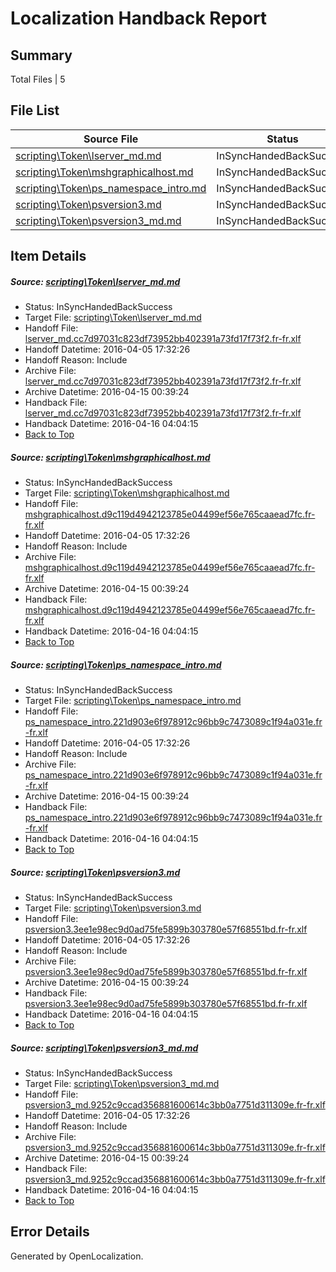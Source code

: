 # <a name='report-top'></a> Localization Handback Report

## Summary
 Total Files | 5

## File List
 Source File | Status | Details 
 ----------- | ------ | ------- 
 [scripting\Token\lserver_md.md](https://github.com/PowerShell/powerShell-Docs/blob/7221b5bd5ba90da32836d8c4e2bddb18c8f02ba6/scripting/Token/lserver_md.md) | InSyncHandedBackSuccess | [Details](#2504575346cece1887f998d2d76408a38af5141e100)
 [scripting\Token\mshgraphicalhost.md](https://github.com/PowerShell/powerShell-Docs/blob/7221b5bd5ba90da32836d8c4e2bddb18c8f02ba6/scripting/Token/mshgraphicalhost.md) | InSyncHandedBackSuccess | [Details](#1400b236a10b5f7514932af8d16a9f2b95425c5a103)
 [scripting\Token\ps_namespace_intro.md](https://github.com/PowerShell/powerShell-Docs/blob/7221b5bd5ba90da32836d8c4e2bddb18c8f02ba6/scripting/Token/ps_namespace_intro.md) | InSyncHandedBackSuccess | [Details](#af47c67e10ca6f95f6f47f4500a7c329487eb83c115)
 [scripting\Token\psversion3.md](https://github.com/PowerShell/powerShell-Docs/blob/7221b5bd5ba90da32836d8c4e2bddb18c8f02ba6/scripting/Token/psversion3.md) | InSyncHandedBackSuccess | [Details](#fd89ac60929579161d78a68e6b67f100135b9e32129)
 [scripting\Token\psversion3_md.md](https://github.com/PowerShell/powerShell-Docs/blob/7221b5bd5ba90da32836d8c4e2bddb18c8f02ba6/scripting/Token/psversion3_md.md) | InSyncHandedBackSuccess | [Details](#31f983f44c995ba5eda06d1aea61dfcee62a6f7a130)

## Item Details
##### <a name='2504575346cece1887f998d2d76408a38af5141e100'></a> Source: [scripting\Token\lserver_md.md](https://github.com/PowerShell/powerShell-Docs/blob/7221b5bd5ba90da32836d8c4e2bddb18c8f02ba6/scripting/Token/lserver_md.md)
* Status: InSyncHandedBackSuccess
* Target File: [scripting\Token\lserver_md.md](https://github.com/PowerShell/powerShell-Docs.fr-fr/blob/4fc61721aa7a0dbb0da6d08438b72fe1026e283c/scripting/Token/lserver_md.md)
* Handoff File: [lserver_md.cc7d97031c823df73952bb402391a73fd17f73f2.fr-fr.xlf](https://github.com/PowerShell/powerShell-Docs.handoff/blob/7c949c0a0851164738d7c91d863aa611521f779f/ol-handoff/PowerShell/powerShell-Docs.fr-fr/live/lserver_md.cc7d97031c823df73952bb402391a73fd17f73f2.fr-fr.xlf)
* Handoff Datetime: 2016-04-05 17:32:26
* Handoff Reason: Include
* Archive File: [lserver_md.cc7d97031c823df73952bb402391a73fd17f73f2.fr-fr.xlf](https://github.com/PowerShell/powerShell-Docs.handoff/blob/369fe37284146295142414bc5d1bdc82bd4c745d/ol-handoff/PowerShell/powerShell-Docs.fr-fr/live/archive/lserver_md.cc7d97031c823df73952bb402391a73fd17f73f2.fr-fr.xlf)
* Archive Datetime: 2016-04-15 00:39:24
* Handback File: [lserver_md.cc7d97031c823df73952bb402391a73fd17f73f2.fr-fr.xlf](https://github.com/PowerShell/powerShell-Docs.handback/blob/1793f7253979eb3523912826006b4801650c51da/ol-handback/PowerShell/powerShell-Docs.fr-fr/live/lserver_md.cc7d97031c823df73952bb402391a73fd17f73f2.fr-fr.xlf)
* Handback Datetime: 2016-04-16 04:04:15
* [Back to Top](#report-top)

##### <a name='1400b236a10b5f7514932af8d16a9f2b95425c5a103'></a> Source: [scripting\Token\mshgraphicalhost.md](https://github.com/PowerShell/powerShell-Docs/blob/7221b5bd5ba90da32836d8c4e2bddb18c8f02ba6/scripting/Token/mshgraphicalhost.md)
* Status: InSyncHandedBackSuccess
* Target File: [scripting\Token\mshgraphicalhost.md](https://github.com/PowerShell/powerShell-Docs.fr-fr/blob/4fc61721aa7a0dbb0da6d08438b72fe1026e283c/scripting/Token/mshgraphicalhost.md)
* Handoff File: [mshgraphicalhost.d9c119d4942123785e04499ef56e765caaead7fc.fr-fr.xlf](https://github.com/PowerShell/powerShell-Docs.handoff/blob/7c949c0a0851164738d7c91d863aa611521f779f/ol-handoff/PowerShell/powerShell-Docs.fr-fr/live/mshgraphicalhost.d9c119d4942123785e04499ef56e765caaead7fc.fr-fr.xlf)
* Handoff Datetime: 2016-04-05 17:32:26
* Handoff Reason: Include
* Archive File: [mshgraphicalhost.d9c119d4942123785e04499ef56e765caaead7fc.fr-fr.xlf](https://github.com/PowerShell/powerShell-Docs.handoff/blob/369fe37284146295142414bc5d1bdc82bd4c745d/ol-handoff/PowerShell/powerShell-Docs.fr-fr/live/archive/mshgraphicalhost.d9c119d4942123785e04499ef56e765caaead7fc.fr-fr.xlf)
* Archive Datetime: 2016-04-15 00:39:24
* Handback File: [mshgraphicalhost.d9c119d4942123785e04499ef56e765caaead7fc.fr-fr.xlf](https://github.com/PowerShell/powerShell-Docs.handback/blob/1793f7253979eb3523912826006b4801650c51da/ol-handback/PowerShell/powerShell-Docs.fr-fr/live/mshgraphicalhost.d9c119d4942123785e04499ef56e765caaead7fc.fr-fr.xlf)
* Handback Datetime: 2016-04-16 04:04:15
* [Back to Top](#report-top)

##### <a name='af47c67e10ca6f95f6f47f4500a7c329487eb83c115'></a> Source: [scripting\Token\ps_namespace_intro.md](https://github.com/PowerShell/powerShell-Docs/blob/7221b5bd5ba90da32836d8c4e2bddb18c8f02ba6/scripting/Token/ps_namespace_intro.md)
* Status: InSyncHandedBackSuccess
* Target File: [scripting\Token\ps_namespace_intro.md](https://github.com/PowerShell/powerShell-Docs.fr-fr/blob/4fc61721aa7a0dbb0da6d08438b72fe1026e283c/scripting/Token/ps_namespace_intro.md)
* Handoff File: [ps_namespace_intro.221d903e6f978912c96bb9c7473089c1f94a031e.fr-fr.xlf](https://github.com/PowerShell/powerShell-Docs.handoff/blob/7c949c0a0851164738d7c91d863aa611521f779f/ol-handoff/PowerShell/powerShell-Docs.fr-fr/live/ps_namespace_intro.221d903e6f978912c96bb9c7473089c1f94a031e.fr-fr.xlf)
* Handoff Datetime: 2016-04-05 17:32:26
* Handoff Reason: Include
* Archive File: [ps_namespace_intro.221d903e6f978912c96bb9c7473089c1f94a031e.fr-fr.xlf](https://github.com/PowerShell/powerShell-Docs.handoff/blob/369fe37284146295142414bc5d1bdc82bd4c745d/ol-handoff/PowerShell/powerShell-Docs.fr-fr/live/archive/ps_namespace_intro.221d903e6f978912c96bb9c7473089c1f94a031e.fr-fr.xlf)
* Archive Datetime: 2016-04-15 00:39:24
* Handback File: [ps_namespace_intro.221d903e6f978912c96bb9c7473089c1f94a031e.fr-fr.xlf](https://github.com/PowerShell/powerShell-Docs.handback/blob/1793f7253979eb3523912826006b4801650c51da/ol-handback/PowerShell/powerShell-Docs.fr-fr/live/ps_namespace_intro.221d903e6f978912c96bb9c7473089c1f94a031e.fr-fr.xlf)
* Handback Datetime: 2016-04-16 04:04:15
* [Back to Top](#report-top)

##### <a name='fd89ac60929579161d78a68e6b67f100135b9e32129'></a> Source: [scripting\Token\psversion3.md](https://github.com/PowerShell/powerShell-Docs/blob/7221b5bd5ba90da32836d8c4e2bddb18c8f02ba6/scripting/Token/psversion3.md)
* Status: InSyncHandedBackSuccess
* Target File: [scripting\Token\psversion3.md](https://github.com/PowerShell/powerShell-Docs.fr-fr/blob/4fc61721aa7a0dbb0da6d08438b72fe1026e283c/scripting/Token/psversion3.md)
* Handoff File: [psversion3.3ee1e98ec9d0ad75fe5899b303780e57f68551bd.fr-fr.xlf](https://github.com/PowerShell/powerShell-Docs.handoff/blob/7c949c0a0851164738d7c91d863aa611521f779f/ol-handoff/PowerShell/powerShell-Docs.fr-fr/live/psversion3.3ee1e98ec9d0ad75fe5899b303780e57f68551bd.fr-fr.xlf)
* Handoff Datetime: 2016-04-05 17:32:26
* Handoff Reason: Include
* Archive File: [psversion3.3ee1e98ec9d0ad75fe5899b303780e57f68551bd.fr-fr.xlf](https://github.com/PowerShell/powerShell-Docs.handoff/blob/369fe37284146295142414bc5d1bdc82bd4c745d/ol-handoff/PowerShell/powerShell-Docs.fr-fr/live/archive/psversion3.3ee1e98ec9d0ad75fe5899b303780e57f68551bd.fr-fr.xlf)
* Archive Datetime: 2016-04-15 00:39:24
* Handback File: [psversion3.3ee1e98ec9d0ad75fe5899b303780e57f68551bd.fr-fr.xlf](https://github.com/PowerShell/powerShell-Docs.handback/blob/1793f7253979eb3523912826006b4801650c51da/ol-handback/PowerShell/powerShell-Docs.fr-fr/live/psversion3.3ee1e98ec9d0ad75fe5899b303780e57f68551bd.fr-fr.xlf)
* Handback Datetime: 2016-04-16 04:04:15
* [Back to Top](#report-top)

##### <a name='31f983f44c995ba5eda06d1aea61dfcee62a6f7a130'></a> Source: [scripting\Token\psversion3_md.md](https://github.com/PowerShell/powerShell-Docs/blob/7221b5bd5ba90da32836d8c4e2bddb18c8f02ba6/scripting/Token/psversion3_md.md)
* Status: InSyncHandedBackSuccess
* Target File: [scripting\Token\psversion3_md.md](https://github.com/PowerShell/powerShell-Docs.fr-fr/blob/4fc61721aa7a0dbb0da6d08438b72fe1026e283c/scripting/Token/psversion3_md.md)
* Handoff File: [psversion3_md.9252c9ccad356881600614c3bb0a7751d311309e.fr-fr.xlf](https://github.com/PowerShell/powerShell-Docs.handoff/blob/7c949c0a0851164738d7c91d863aa611521f779f/ol-handoff/PowerShell/powerShell-Docs.fr-fr/live/psversion3_md.9252c9ccad356881600614c3bb0a7751d311309e.fr-fr.xlf)
* Handoff Datetime: 2016-04-05 17:32:26
* Handoff Reason: Include
* Archive File: [psversion3_md.9252c9ccad356881600614c3bb0a7751d311309e.fr-fr.xlf](https://github.com/PowerShell/powerShell-Docs.handoff/blob/369fe37284146295142414bc5d1bdc82bd4c745d/ol-handoff/PowerShell/powerShell-Docs.fr-fr/live/archive/psversion3_md.9252c9ccad356881600614c3bb0a7751d311309e.fr-fr.xlf)
* Archive Datetime: 2016-04-15 00:39:24
* Handback File: [psversion3_md.9252c9ccad356881600614c3bb0a7751d311309e.fr-fr.xlf](https://github.com/PowerShell/powerShell-Docs.handback/blob/1793f7253979eb3523912826006b4801650c51da/ol-handback/PowerShell/powerShell-Docs.fr-fr/live/psversion3_md.9252c9ccad356881600614c3bb0a7751d311309e.fr-fr.xlf)
* Handback Datetime: 2016-04-16 04:04:15
* [Back to Top](#report-top)


## Error Details

Generated by OpenLocalization.
